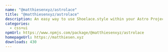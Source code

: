 ```yaml
---
name: "@matthiesenxyz/astrolace"
title: "@matthiesenxyz/astrolace"
description: An easy way to use Shoelace.style within your Astro Project!
categories:
  - css+ui
npmUrl: https://www.npmjs.com/package/@matthiesenxyz/astrolace
homepageUrl: https://matthiesen.xyz
downloads: 430
---
```

